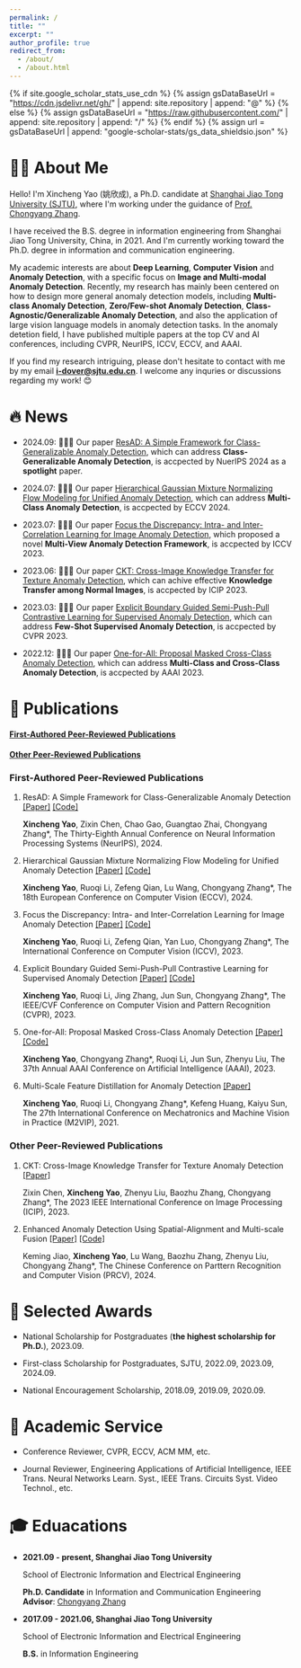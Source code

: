 ```yaml
---
permalink: /
title: ""
excerpt: ""
author_profile: true
redirect_from: 
  - /about/
  - /about.html
---
```


{% if site.google_scholar_stats_use_cdn %}
{% assign gsDataBaseUrl = "https://cdn.jsdelivr.net/gh/" | append: site.repository | append: "@" %}
{% else %}
{% assign gsDataBaseUrl = "https://raw.githubusercontent.com/" | append: site.repository | append: "/" %}
{% endif %}
{% assign url = gsDataBaseUrl | append: "google-scholar-stats/gs_data_shieldsio.json" %}

<span class='anchor' id='about-me'></span>

🧑‍🎓 About Me
======
Hello! I'm Xincheng Yao (姚欣成), a Ph.D. candidate at [<u>Shanghai Jiao Tong University (SJTU)</u>](https://www.sjtu.edu.cn), where I'm working under the guidance of [<u>Prof. Chongyang Zhang</u>](https://faculty.sjtu.edu.cn/zhangchongyang/zh_CN/index.htm). 

I have received the B.S. degree in information
engineering from Shanghai Jiao Tong
University, China, in 2021. And I'm currently working
toward the Ph.D. degree in information and communication
engineering.

My academic interests are about **Deep Learning**, **Computer Vision** and **Anomaly Detection**, with a specific focus on **Image and Multi-modal Anomaly Detection**. Recently, my research has mainly been centered on how to design more general anomaly detection models, including **Multi-class Anomaly Detection**, **Zero/Few-shot Anomaly Detection**, **Class-Agnostic/Generalizable Anomaly Detection**, and also the application of large vision language models in anomaly detection tasks. In the anomaly detetion field, I have published
multiple papers at the top CV and AI conferences, including CVPR, NeurIPS, ICCV, ECCV, and AAAI.

If you find my research intriguing, please don't hesitate to contact with me by my email **i-dover@sjtu.edu.cn**. I welcome any inquries or discussions regarding my work! 😊

🔥 News
======
* 2024.09: 👏👏👏 Our paper [ResAD: A Simple Framework for Class-Generalizable Anomaly Detection](https://arxiv.org/abs/2410.20047), which can address **Class-Generalizable Anomaly Detection**, is accpected by NuerIPS 2024 as a **spotlight** paper.
   
* 2024.07: 👏👏👏 Our paper [Hierarchical Gaussian Mixture Normalizing Flow Modeling for Unified Anomaly Detection](https://arxiv.org/abs/2403.13349), which can address **Multi-Class Anomaly Detection**, is accpected by ECCV 2024.

* 2023.07: 👏👏👏 Our paper [Focus the Discrepancy: Intra- and Inter-Correlation Learning for Image Anomaly Detection](https://arxiv.org/abs/2308.02983), which proposed a novel **Multi-View Anomaly Detection Framework**, is accpected by ICCV 2023.

* 2023.06: 👏👏👏 Our paper [CKT: Cross-Image Knowledge Transfer for Texture Anomaly Detection](https://arxiv.org/abs/2207.01463), which can achive effective **Knowledge Transfer among Normal Images**, is accpected by ICIP 2023.

* 2023.03: 👏👏👏 Our paper [Explicit Boundary Guided Semi-Push-Pull Contrastive Learning for Supervised Anomaly Detection](https://arxiv.org/abs/2207.01463), which can address **Few-Shot Supervised Anomaly Detection**, is accpected by CVPR 2023.

* 2022.12: 👏👏👏 Our paper [One-for-All: Proposal Masked Cross-Class Anomaly Detection](https://ojs.aaai.org/index.php/AAAI/article/view/25604), which can address **Multi-Class and Cross-Class Anomaly Detection**, is accpected by AAAI 2023.

📃 Publications
======
#### [<u>First-Authored Peer-Reviewed Publications</u>](#publications1)
#### [<u>Other Peer-Reviewed Publications</u>](#publications2)


<a id="publications1"></a>
### First-Authored Peer-Reviewed Publications
  1. ResAD: A Simple Framework for Class-Generalizable Anomaly Detection [[Paper]](https://arxiv.org/abs/2410.20047) [[Code]](https://github.com/xcyao00/ResAD)
   
      **Xincheng Yao**, Zixin Chen, Chao Gao, Guangtao Zhai, Chongyang Zhang*, The Thirty-Eighth Annual Conference on Neural Information Processing Systems (NeurIPS), 2024.

  2. Hierarchical Gaussian Mixture Normalizing Flow Modeling for Unified Anomaly Detection [[Paper]](https://arxiv.org/abs/2403.13349) [[Code]](https://github.com/xcyao00/HGAD)
   
      **Xincheng Yao**, Ruoqi Li, Zefeng Qian, Lu Wang, Chongyang Zhang*, The 18th European Conference on Computer Vision (ECCV), 2024.

  3. Focus the Discrepancy: Intra- and Inter-Correlation Learning for Image Anomaly Detection [[Paper]](https://arxiv.org/abs/2308.02983) [[Code]](https://github.com/xcyao00/FOD)
   
      **Xincheng Yao**, Ruoqi Li, Zefeng Qian, Yan Luo, Chongyang Zhang*, The International Conference on Computer Vision (ICCV), 2023.

  4. Explicit Boundary Guided Semi-Push-Pull Contrastive Learning for Supervised Anomaly Detection [[Paper]](https://arxiv.org/abs/2207.01463) [[Code]](https://github.com/xcyao00/BGAD)

      **Xincheng Yao**, Ruoqi Li, Jing Zhang, Jun Sun, Chongyang Zhang*, The IEEE/CVF Conference on Computer Vision and Pattern Recognition (CVPR), 2023.

  5. One-for-All: Proposal Masked Cross-Class Anomaly Detection [[Paper]](https://ojs.aaai.org/index.php/AAAI/article/view/25604) [[Code]](https://github.com/xcyao00/PMAD)

      **Xincheng Yao**, Chongyang Zhang*, Ruoqi Li, Jun Sun, Zhenyu Liu, The 37th Annual AAAI Conference on Artificial Intelligence (AAAI), 2023.
   
   6. Multi-Scale Feature Distillation for Anomaly Detection [[Paper]](https://ieeexplore.ieee.org/abstract/document/9665143)

      **Xincheng Yao**, Ruoqi Li, Chongyang Zhang*, Kefeng Huang, Kaiyu Sun, The 27th International Conference on Mechatronics and Machine Vision in Practice (M2VIP), 2021.

<a id="publications2"></a>
### Other Peer-Reviewed Publications
  1. CKT: Cross-Image Knowledge Transfer for Texture Anomaly Detection [[Paper]](https://ieeexplore.ieee.org/abstract/document/10222386)
   
      Zixin Chen, **Xincheng Yao**, Zhenyu Liu, Baozhu Zhang, Chongyang Zhang*, The 2023 IEEE International Conference on Image Processing (ICIP), 2023.

  2. Enhanced Anomaly Detection Using Spatial-Alignment and Multi-scale Fusion [[Paper]](https://link.springer.com/chapter/10.1007/978-981-97-8493-6_21) [[Code]](https://github.com/JiaoKM/GPD_dataset)
   
      Keming Jiao, **Xincheng Yao**, Lu Wang, Baozhu Zhang, Zhenyu Liu, Chongyang Zhang*, The Chinese Conference on Parttern Recognition and Computer Vision (PRCV), 2024.


🥇 Selected Awards
======
* National Scholarship for Postgraduates (**the highest scholarship for Ph.D.**), 2023.09.

* First-class Scholarship for Postgraduates, SJTU, 2022.09, 2023.09, 2024.09.
   
* National Encouragement Scholarship, 2018.09, 2019.09, 2020.09.


📝 Academic Service
======
* Conference Reviewer, CVPR, ECCV, ACM MM, etc.

* Journal Reviewer, Engineering Applications of Artificial Intelligence, IEEE Trans. Neural Networks Learn. Syst., IEEE Trans. Circuits Syst. Video Technol., etc.


🎓 Eduacations
======
* **2021.09 - present, Shanghai Jiao Tong University**

   School of Electronic Information and Electrical Engineering

   **Ph.D. Candidate** in Information and Communication Engineering   &emsp;&emsp;&emsp;  **Advisor**: [<u>Chongyang Zhang</u>](https://faculty.sjtu.edu.cn/zhangchongyang/zh_CN/index.htm)

* **2017.09 - 2021.06, Shanghai Jiao Tong University**

   School of Electronic Information and Electrical Engineering

   **B.S.** in Information Engineering


<script type='text/javascript' id='clustrmaps' src='//cdn.clustrmaps.com/map_v2.js?cl=ffffff&w=300&t=tt&d=QltdrDBXR7cYztdXsLCBfSeruYl8EMVZ7i3zpSoGzP4&co=2d78ad&cmo=3acc3a&cmn=ff5353&ct=ffffff'></script>
